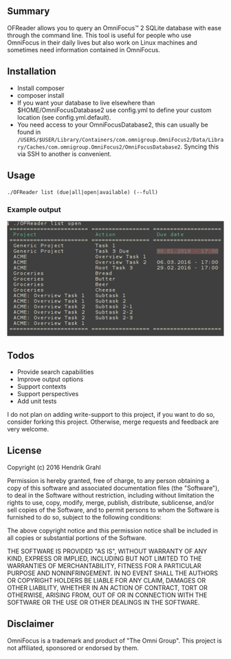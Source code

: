 ## Summary  

OFReader allows you to query an OmniFocus™ 2 SQLite database with ease through the command line. This tool is useful for people who use OmniFocus in their daily lives but also work on Linux machines and sometimes need information contained in OmniFocus.

## Installation

- Install composer
- composer install
- If you want your database to live elsewhere than $HOME/OmniFocusDatabase2 use config.yml to define your custom location (see config.yml.default).
- You need access to your OmniFocusDatabase2, this can usually be found in `/USERS/$USER/Library/Containers/com.omnigroup.OmniFocus2/Data/Library/Caches/com.omnigroup.OmniFocus2/OmniFocusDatabase2`. Syncing this via SSH to another is convenient.

## Usage

`./OFReader list (due|all|open|available) (--full)`

### Example output

![screenshot of output](docs/demo.png)

## Todos

- Provide search capabilities
- Improve output options
- Support contexts 
- Support perspectives
- Add unit tests

I do not plan on adding write-support to this project, if you want to do so, consider forking this project. Otherwise, merge requests and feedback are very welcome.

## License 

Copyright (c) 2016 Hendrik Grahl

Permission is hereby granted, free of charge, to any person obtaining a copy of this software and associated documentation files (the "Software"), to deal in the Software without restriction, including without limitation the rights to use, copy, modify, merge, publish, distribute, sublicense, and/or sell copies of the Software, and to permit persons to whom the Software is furnished to do so, subject to the following conditions:

The above copyright notice and this permission notice shall be included in all copies or substantial portions of the Software.

THE SOFTWARE IS PROVIDED "AS IS", WITHOUT WARRANTY OF ANY KIND, EXPRESS OR IMPLIED, INCLUDING BUT NOT LIMITED TO THE WARRANTIES OF MERCHANTABILITY, FITNESS FOR A PARTICULAR PURPOSE AND NONINFRINGEMENT. IN NO EVENT SHALL THE AUTHORS OR COPYRIGHT HOLDERS BE LIABLE FOR ANY CLAIM, DAMAGES OR OTHER LIABILITY, WHETHER IN AN ACTION OF CONTRACT, TORT OR OTHERWISE, ARISING FROM, OUT OF OR IN CONNECTION WITH THE SOFTWARE OR THE USE OR OTHER DEALINGS IN THE SOFTWARE.

## Disclaimer

OmniFocus is a trademark and product of "The Omni Group". This project is not affiliated, sponsored or endorsed by them.